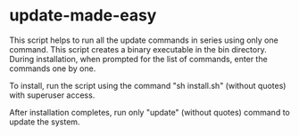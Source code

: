 # update-made-easy
This script helps to run all the update commands in series using only one command.
This script creates a binary executable in the bin directory.
During installation, when prompted for the list of commands, enter the commands one by one.

To install, run the script using the command "sh install.sh" (without quotes) with superuser access.

After installation completes, run only "update" (without quotes) command to update the system.
